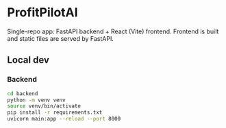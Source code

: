 # ProfitPilotAI

Single-repo app: FastAPI backend + React (Vite) frontend. Frontend is built and static files are served by FastAPI.

## Local dev

### Backend
```bash
cd backend
python -m venv venv
source venv/bin/activate
pip install -r requirements.txt
uvicorn main:app --reload --port 8000
